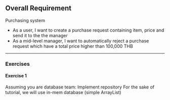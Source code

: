 ## Overall Requirement

Purchasing system
- As a user, I want to create a purchase request containing item, price and send it to the the manager
- As a mid-level manager, I want to automatically reject a purchase request which have a total price higher than 100,000 THB

---
### Exercises

#### Exercise 1
Assuming you are database team: Implement repository
For the sake of tutorial, we will use in-mem database (simple ArrayList)